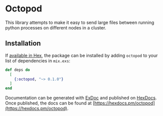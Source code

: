 # Octopod

This library attempts to make it easy to send large files between running python
processes on different nodes in a cluster.


## Installation

If [available in Hex](https://hex.pm/docs/publish), the package can be installed
by adding `octopod` to your list of dependencies in `mix.exs`:

```elixir
def deps do
  [
    {:octopod, "~> 0.1.0"}
  ]
end
```

Documentation can be generated with [ExDoc](https://github.com/elixir-lang/ex_doc)
and published on [HexDocs](https://hexdocs.pm). Once published, the docs can
be found at [https://hexdocs.pm/octopod](https://hexdocs.pm/octopod).

